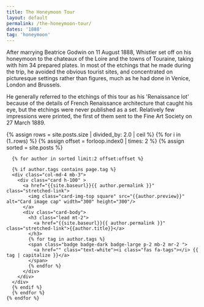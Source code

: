 ```yaml
---
title: The Honeymoon Tour
layout: default
permalink: /the-honeymoon-tour/
dates: '1888'
tag: 'honeymoon'
---
```

After marrying Beatrice Godwin on 11 August 1888, Whistler set off on his honeymoon to the chateaux of the Loire and the towns of Touraine, taking with him 34 prepared plates. In most of the etchings that he made during the trip, he avoided the obvious tourist sites, and concentrated on picturesque settings rather than figures, much as he had done in Venice, London and Brussels.

He generally referred to the etchings of this tour as his 'Renaissance lot' because of the details of French Renaissance architecture that caught his eye, but the etchings were never published as a set. Relatively few impressions were printed, the first of them sent to the Fine Art Society on 27 March 1889.

<div class="container mb-3">
  <div class="row">
  {% assign rows =  site.posts.size | divided_by: 2.0 | ceil %}
  {% for i in (1..rows) %}
  {% assign offset = forloop.index0 | times: 2 %}
  {% assign sorted =  site.posts  %}

      {% for author in sorted limit:2 offset:offset %}

      {% if author.tags contains page.tag %}
      <div class="col-md-4 mb-3">
        <div class="card h-100" >
          <a href="{{site.baseurl}}{{ author.permalink }}" class="stretched-link">
            <img class="card-img-top square" src="{{author.preview}}" alt="Card image cap" width="300" height="300"/>
          </a>
          <div class="card-body">
            <h3 class="lead mt-2">
              <a href="{{site.baseurl}}{{ author.permalink }}" class="stretched-link">{{author.title}}</a>
            </h3>
            {% for tag in author.tags %}
            <span class="badge badge-dark badge-large p-2 mb-2 mr-2 ">
              <a href="" class="text-white"><i class="fas fa-tags"></i> {{ tag | capitalize }}</a>
            </span>
            {% endfor %}
          </div>
        </div>
      </div>
      {% endif %}
      {% endfor %}
    {% endfor %}


  </div>
</div>
